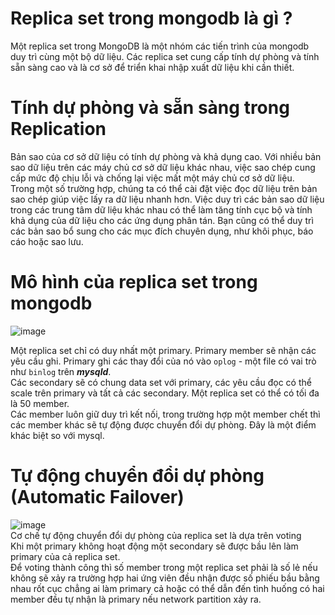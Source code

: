# Replica set trong mongodb là gì ?
Một replica set trong MongoDB là một nhóm các tiến trình của mongodb duy trì cùng một bộ dữ liệu. Các replica set cung cấp tính dự phòng và tính sẵn sàng cao và là cơ sở để triển khai nhập xuất dữ liệu khi cần thiết.
# Tính dự phòng và sẵn sàng trong Replication
Bản sao của cơ sở dữ liệu có tính dự phòng và khả dụng cao. Với nhiều bản sao dữ liệu trên các máy chủ cơ sở dữ liệu khác nhau, việc sao chép cung cấp mức độ chịu lỗi và chống lại việc mất một máy chủ cơ sở dữ liệu.  
Trong một số trường hợp, chúng ta có thể cài đặt việc đọc dữ liệu trên bản sao chép giúp việc lấy ra dữ liệu nhanh hơn. Việc duy trì các bản sao dữ liệu trong các trung tâm dữ liệu khác nhau có thể làm tăng tính cục bộ và tính khả dụng của dữ liệu cho các ứng dụng phân tán. Bạn cũng có thể duy trì các bản sao bổ sung cho các mục đích chuyên dụng, như khôi phục, báo cáo hoặc sao lưu.
# Mô hình của replica set trong mongodb
![image](https://github.com/HuyPham01/docs/assets/96679595/7248384b-bbb2-4f43-b254-c32650d6c3a9)  

Một replica set chỉ có duy nhất một primary. Primary member sẽ nhận các yêu cầu ghi. Primary ghi các thay đổi của nó vào `oplog` - một file có vai trò như `binlog` trên ***mysqld***.  
Các secondary sẽ có chung data set với primary, các yêu cầu đọc có thể scale trên primary và tất cả các secondary. Một replica set có thể có tối đa là 50 member.  
Các member luôn giữ duy trì kết nối, trong trường hợp một member chết thì các member khác sẽ tự động được chuyển đổi dự phòng. Đây là một điểm khác biệt so với mysql. 
#  Tự động chuyển đổi dự phòng (Automatic Failover)
![image](https://github.com/HuyPham01/docs/assets/96679595/633c47cb-774a-457a-a9f2-3f3faaabe7fe)  
Cơ chế tự động chuyển đổi dự phòng của replica set là dựa trên voting  
Khi một primary không hoạt động một secondary sẽ được bầu lên làm primary của cả replica set.  
Để voting thành công thì số member trong một replica set phải là số lẻ nếu không sẽ xảy ra trường hợp hai ứng viên đều nhận được số phiếu bầu bằng nhau rốt cục chẳng ai làm primary cả hoặc có thể dẫn đến tình huống có hai member đều tự nhận là primary nếu network partition xảy ra.  

